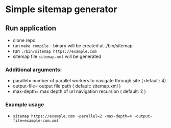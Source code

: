 # Simple sitemap generator

## Run application

- clone repo 
- run `make compile` - binary will be created at ./bin/sitemap
- run `./bin/sitemap https://example.com`
- sitemap file `sitemap.xml` will be generated


### Additional arguments:
- parallel= number of parallel workers to navigate through site ( default: 4)
- output-file= output file path ( default: sitemap.xml )
- max-depth= max depth of url navigation recursion  ( default: 2 )

### Example usage

- `sitemap https://example.com -parallel=2 -max-depth=4 -output-file=example-com.xml`
